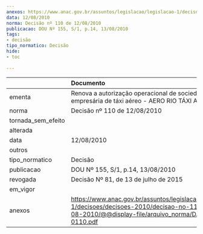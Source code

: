 ```yaml
---
anexos: https://www.anac.gov.br/assuntos/legislacao/legislacao-1/decisoes/decisoes-2010/decisao-no-110-de-12-08-2010/@@display-file/arquivo_norma/DA2010-0110.pdf
data: 12/08/2010
norma: Decisão nº 110 de 12/08/2010
publicacao: DOU Nº 155, S/1, p.14, 13/08/2010
tags:
- decisão
tipo_normatico: Decisão
hide: 
- toc 
 
---
```


|                    | Documento                                                                                                                                                 |
|:-------------------|:----------------------------------------------------------------------------------------------------------------------------------------------------------|
| ementa             | Renova a autorização operacional de sociedade empresária de táxi aéreo - AERO RIO TÁXI AÉREO LTDA.                                                        |
| norma              | Decisão nº 110 de 12/08/2010                                                                                                                              |
| tornada_sem_efeito |                                                                                                                                                           |
| alterada           |                                                                                                                                                           |
| data               | 12/08/2010                                                                                                                                                |
| outros             |                                                                                                                                                           |
| tipo_normatico     | Decisão                                                                                                                                                   |
| publicacao         | DOU Nº 155, S/1, p.14, 13/08/2010                                                                                                                         |
| revogada           | Decisão Nº 81, de 13 de julho de 2015                                                                                                                     |
| em_vigor           |                                                                                                                                                           |
| anexos             | https://www.anac.gov.br/assuntos/legislacao/legislacao-1/decisoes/decisoes-2010/decisao-no-110-de-12-08-2010/@@display-file/arquivo_norma/DA2010-0110.pdf |